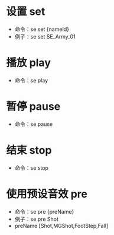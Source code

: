 # 设置 set
- 命令：se set {nameId}
- 例子：se set SE_Army_01

# 播放 play
- 命令：se play 

# 暂停 pause
- 命令：se pause 

# 结束 stop
- 命令：se stop

# 使用预设音效 pre
- 命令：se pre {preName}
- 例子：se pre Shot
- preName [Shot,MGShot,FootStep,Fall]



